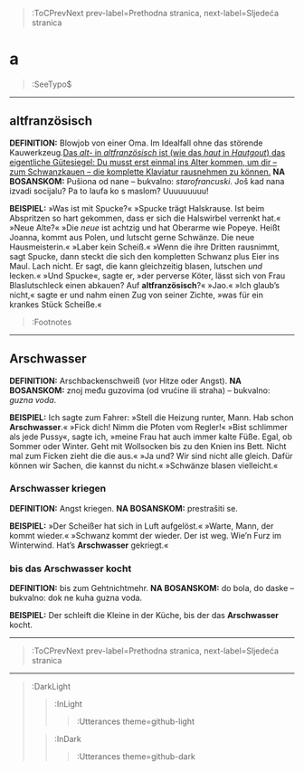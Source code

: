 > :ToCPrevNext prev-label=Prethodna stranica, next-label=Sljedeća stranica

# a

> :SeeTypo$

****

## altfranzösisch

__DEFINITION:__ Blowjob von einer Oma. Im Idealfall ohne das störende Kauwerkzeug.[Das _alt-_ in _altfranzösisch_ ist (wie das _haut_ in _Hautgout_) das eigentliche Gütesiegel: Du musst erst einmal ins Alter kommen, um dir – zum Schwanzkauen – die komplette Klaviatur rausnehmen zu können.](:Footnote) __NA BOSANSKOM:__ Pušiona od nane – bukvalno: _starofrancuski_. Još kad nana izvadi socijalu? Pa to laufa ko s maslom? Uuuuuuuuu!

__BEISPIEL:__ »Was ist mit Spucke?« »Spucke trägt Halskrause. Ist beim Abspritzen so hart gekommen, dass er sich die Halswirbel verrenkt hat.« »Neue Alte?« »Die _neue_ ist achtzig und hat Oberarme wie Popeye. Heißt Joanna, kommt aus Polen, und lutscht gerne Schwänze. Die neue Hausmeisterin.« »Laber kein Scheiß.« »Wenn die ihre Dritten rausnimmt, sagt Spucke, dann steckt die sich den kompletten Schwanz plus Eier ins Maul. Lach nicht. Er sagt, die kann gleichzeitig blasen, lutschen _und_ lecken.« »Und Spucke«, sagte er, »der perverse Köter, lässt sich von Frau Blaslutschleck einen abkauen? Auf __altfranzösisch__?« »Jao.« »Ich glaub’s nicht,« sagte er und nahm einen Zug von seiner Zichte, »was für ein krankes Stück Scheiße.«

> :Footnotes

****

## Arschwasser

__DEFINITION:__ Arschbackenschweiß (vor Hitze oder Angst). __NA BOSANSKOM:__ znoj među guzovima (od vrućine ili straha) – bukvalno: _guzna voda_.

__BEISPIEL:__ Ich sagte zum Fahrer: »Stell die Heizung runter, Mann. Hab schon __Arschwasser__.« »Fick dich! Nimm die Pfoten vom Regler!« »Bist schlimmer als jede Pussy«, sagte ich, »meine Frau hat auch immer kalte Füße. Egal, ob Sommer oder Winter. Geht mit Wollsocken bis zu den Knien ins Bett. Nicht mal zum Ficken zieht die die aus.« »Ja und? Wir sind nicht alle gleich. Dafür können wir Sachen, die kannst du nicht.« »Schwänze blasen vielleicht.«

### Arschwasser kriegen

__DEFINITION:__ Angst kriegen. __NA BOSANSKOM:__ prestrašiti se.

__BEISPIEL:__ »Der Scheißer hat sich in Luft aufgelöst.« »Warte, Mann, der kommt wieder.« »Schwanz kommt der wieder. Der ist weg. Wie’n Furz im Winterwind. Hat’s __Arschwasser__ gekriegt.«

###  bis das Arschwasser kocht

__DEFINITION:__ bis zum Gehtnichtmehr. __NA BOSANSKOM:__ do bola, do daske – bukvalno: dok ne kuha guzna voda.

__BEISPIEL:__ Der schleift die Kleine in der Küche, bis der das __Arschwasser__ kocht.

****

> :ToCPrevNext prev-label=Prethodna stranica, next-label=Sljedeća stranica

****

> :DarkLight
> > :InLight
> >
> > > :Utterances theme=github-light
>
> > :InDark
> >
> > > :Utterances theme=github-dark
